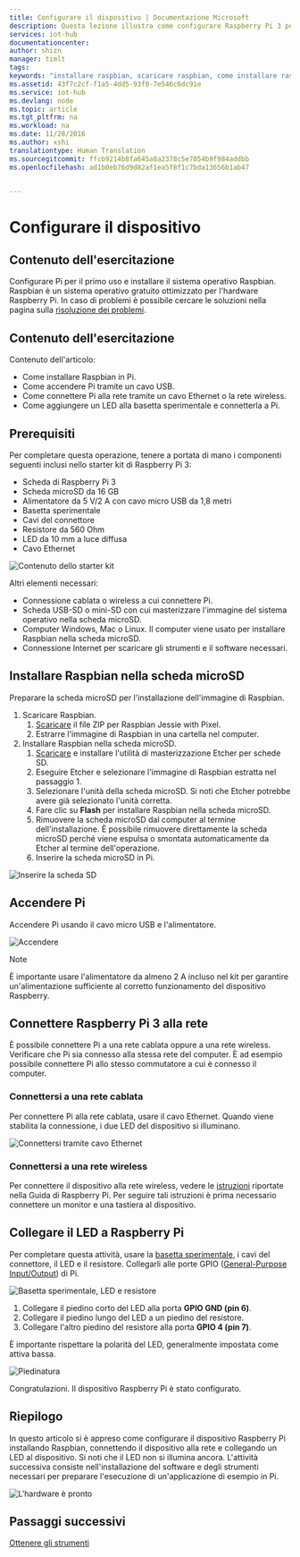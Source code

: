 ```yaml
---
title: Configurare il dispositivo | Documentazione Microsoft
description: Questa lezione illustra come configurare Raspberry Pi 3 per il primo uso e installare Raspbian, un sistema operativo gratuito ottimizzato per l&quot;hardware Raspberry Pi.
services: iot-hub
documentationcenter: 
author: shizn
manager: timlt
tags: 
keywords: "installare raspbian, scaricare raspbian, come installare raspbian, configurazione di raspbian, raspberry pi - installare raspbian, raspberry pi - installare il sistema operativo, raspberry pi - installazione della scheda sd, connessione raspberry pi, connettersi a raspberry pi, connettività di raspberry pi"
ms.assetid: 43f7c2cf-f1a5-4dd5-93f0-7e546c6dc91e
ms.service: iot-hub
ms.devlang: node
ms.topic: article
ms.tgt_pltfrm: na
ms.workload: na
ms.date: 11/28/2016
ms.author: xshi
translationtype: Human Translation
ms.sourcegitcommit: ffcb9214b8fa645a8a2378c5e7054b9f984addbb
ms.openlocfilehash: ad1b0eb76d9d82af1ea5f8f1c7bda13656b1ab47


---
```

# <a name="configure-your-device"></a>Configurare il dispositivo
## <a name="what-you-will-do"></a>Contenuto dell'esercitazione
Configurare Pi per il primo uso e installare il sistema operativo Raspbian. Raspbian è un sistema operativo gratuito ottimizzato per l'hardware Raspberry Pi. In caso di problemi è possibile cercare le soluzioni nella pagina sulla [risoluzione dei problemi](iot-hub-raspberry-pi-kit-node-troubleshooting.md).

## <a name="what-you-will-learn"></a>Contenuto dell'esercitazione
Contenuto dell'articolo:

* Come installare Raspbian in Pi.
* Come accendere Pi tramite un cavo USB.
* Come connettere Pi alla rete tramite un cavo Ethernet o la rete wireless.
* Come aggiungere un LED alla basetta sperimentale e connetterla a Pi.

## <a name="what-you-will-need"></a>Prerequisiti
Per completare questa operazione, tenere a portata di mano i componenti seguenti inclusi nello starter kit di Raspberry Pi 3:

* Scheda di Raspberry Pi 3
* Scheda microSD da 16 GB
* Alimentatore da 5 V/2 A con cavo micro USB da 1,8 metri
* Basetta sperimentale
* Cavi del connettore
* Resistore da 560 Ohm
* LED da 10 mm a luce diffusa
* Cavo Ethernet

![Contenuto dello starter kit](media/iot-hub-raspberry-pi-lessons/lesson1/starter_kit.jpg)

Altri elementi necessari:

* Connessione cablata o wireless a cui connettere Pi.
* Scheda USB-SD o mini-SD con cui masterizzare l'immagine del sistema operativo nella scheda microSD.
* Computer Windows, Mac o Linux. Il computer viene usato per installare Raspbian nella scheda microSD.
* Connessione Internet per scaricare gli strumenti e il software necessari.

## <a name="install-raspbian-on-the-microsd-card"></a>Installare Raspbian nella scheda microSD
Preparare la scheda microSD per l'installazione dell'immagine di Raspbian.

1. Scaricare Raspbian.
   1. [Scaricare](https://www.raspberrypi.org/downloads/raspbian/) il file ZIP per Raspbian Jessie with Pixel.
   2. Estrarre l'immagine di Raspbian in una cartella nel computer.
2. Installare Raspbian nella scheda microSD.
   1. [Scaricare](https://www.etcher.io) e installare l'utilità di masterizzazione Etcher per schede SD.
   2. Eseguire Etcher e selezionare l'immagine di Raspbian estratta nel passaggio 1.
   3. Selezionare l'unità della scheda microSD.
      Si noti che Etcher potrebbe avere già selezionato l'unità corretta.
   4. Fare clic su **Flash** per installare Raspbian nella scheda microSD.
   5. Rimuovere la scheda microSD dal computer al termine dell'installazione.
      È possibile rimuovere direttamente la scheda microSD perché viene espulsa o smontata automaticamente da Etcher al termine dell'operazione.
   6. Inserire la scheda microSD in Pi.

![Inserire la scheda SD](media/iot-hub-raspberry-pi-lessons/lesson1/insert_sdcard.jpg)

## <a name="turn-on-pi"></a>Accendere Pi
Accendere Pi usando il cavo micro USB e l'alimentatore.

![Accendere](media/iot-hub-raspberry-pi-lessons/lesson1/micro_usb_power_on.jpg)

> [!NOTE]
> È importante usare l'alimentatore da almeno 2 A incluso nel kit per garantire un'alimentazione sufficiente al corretto funzionamento del dispositivo Raspberry.

## <a name="connect-raspberry-pi-3-to-the-network"></a>Connettere Raspberry Pi 3 alla rete
È possibile connettere Pi a una rete cablata oppure a una rete wireless. Verificare che Pi sia connesso alla stessa rete del computer. È ad esempio possibile connettere Pi allo stesso commutatore a cui è connesso il computer.

### <a name="connect-to-a-wired-network"></a>Connettersi a una rete cablata
Per connettere Pi alla rete cablata, usare il cavo Ethernet. Quando viene stabilita la connessione, i due LED del dispositivo si illuminano.

![Connettersi tramite cavo Ethernet](media/iot-hub-raspberry-pi-lessons/lesson1/connect_ethernet.jpg)

### <a name="connect-to-a-wireless-network"></a>Connettersi a una rete wireless
Per connettere il dispositivo alla rete wireless, vedere le [istruzioni](https://www.raspberrypi.org/learning/software-guide/wifi/) riportate nella Guida di Raspberry Pi. Per seguire tali istruzioni è prima necessario connettere un monitor e una tastiera al dispositivo.

## <a name="connect-the-led-to-pi"></a>Collegare il LED a Raspberry Pi
Per completare questa attività, usare la [basetta sperimentale](https://learn.sparkfun.com/tutorials/how-to-use-a-breadboard), i cavi del connettore, il LED e il resistore. Collegarli alle porte GPIO ([General-Purpose Input/Output](https://www.raspberrypi.org/documentation/usage/gpio/)) di Pi.

![Basetta sperimentale, LED e resistore](media/iot-hub-raspberry-pi-lessons/lesson1/breadboard_led_resistor.jpg)

1. Collegare il piedino corto del LED alla porta **GPIO GND (pin 6)**.
2. Collegare il piedino lungo del LED a un piedino del resistore.
3. Collegare l'altro piedino del resistore alla porta **GPIO 4 (pin 7)**.

È importante rispettare la polarità del LED, generalmente impostata come attiva bassa.

![Piedinatura](media/iot-hub-raspberry-pi-lessons/lesson1/pinout_breadboard.png)

Congratulazioni. Il dispositivo Raspberry Pi è stato configurato.

## <a name="summary"></a>Riepilogo
In questo articolo si è appreso come configurare il dispositivo Raspberry Pi installando Raspbian, connettendo il dispositivo alla rete e collegando un LED al dispositivo. Si noti che il LED non si illumina ancora. L'attività successiva consiste nell'installazione del software e degli strumenti necessari per preparare l'esecuzione di un'applicazione di esempio in Pi.

![L'hardware è pronto](media/iot-hub-raspberry-pi-lessons/lesson1/hardware_ready.jpg)

## <a name="next-steps"></a>Passaggi successivi
[Ottenere gli strumenti](iot-hub-raspberry-pi-kit-node-lesson1-get-the-tools-win32.md)




<!--HONumber=Nov16_HO5-->



